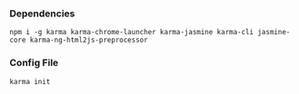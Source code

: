 ### Dependencies
```
npm i -g karma karma-chrome-launcher karma-jasmine karma-cli jasmine-core karma-ng-html2js-preprocessor
```
### Config File
```
karma init
```